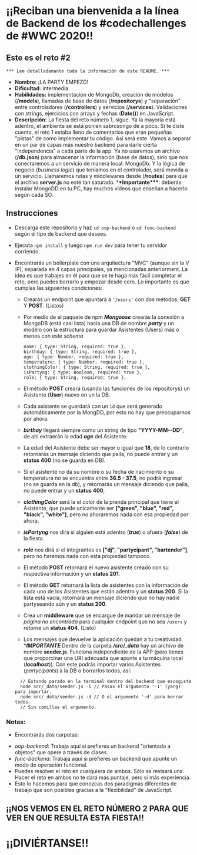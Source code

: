 # ¡¡Reciban una bienvenida a la línea de Backend de los #codechallenges de #WWC 2020!!

## Este es el reto #2

    *** Lee detalladamante toda la información de este README. ***

- **Nombre:** ¡LA PARTY EMPEZÓ!
- **Dificultad:** intermedia
- **Habilidades:** implementación de MongoDb, creación de modelos (**/models**), llamadas de base de datos (**/repositorys**) y "separación" entre controladores (**/controllers**) y servicios (**/services**). Validaciones con strings, ejercicios con arrays y fechas (**Date()**) en JavaScript.
- **Descripción:**
  La fiesta del reto número 1, sigue. Ya la mayoría está adentro, el ambiente se está ponien sabrosongo de a poco.
  Si te diste cuenta, el reto 1 estaba lleno de comentarios que eran pequeñas "pistas" de como implementar tu código. Así será este.
  Vamos a separar en un par de capas más nuestro backend para darle cierta "independencia" a cada parte de la app.
  Ya no usaremos un archivo (**/db.json**) para almacenar la información (base de datos), sino que nos conectaremos a un servicio de manera local: MongoDb.
  Y la lógica de negocio (_business logic_) que teníamos en el controlador, será movida a un servicio.
  Llamaremos rutas y middlewares desde (**/routes**) para que el archivo **server.js** no esté tan saturado. \***\*Importante\*\*\***: deberás instalar MongoDD en tu PC, hay muchos videos que enseñan a hacerlo según cada SO.

## Instrucciones

- Descarga este repositorio y haz `cd oop-backend` o `cd func-backend` según el tipo de backend que desees.
- Ejecuta `npm install` y luego `npm run dev` para tener tu servidor corriendo.
- Encontrarás un boilerplate con una arquitectura "MVC" (aunque sin la V :P), separada en 4 capas principales, ya mencionadas anteriorment. La idea es que trabajes en él para que se te haga más fácil completar el reto, pero puedes borrarlo y empezar desde cero. Lo importante es que cumplas las siguientes condiciones:

  - Crearás un endpoint que apuntará a `'/users'` con dos métodos: **GET** Y **POST**. (Listos)
  - Por medio de el paquete de npm **_Mongoose_** crearás la conexión a MongoDB (está casi lista) hacia una DB de nombre **_party_** y un modelo con la estructura para guardar Asistentes (Users) más o menos con este _schema_
    ```
    name: { type: String, required: true },
    birthday: { type: String, required: true },
    age: { type: Number, required: true },
    temperature: { type: Number, required: true },
    clothingColor: { type: String, required: true },
    isPartyng: { type: Boolean, required: true },
    role: { type: String, required: true },
    ```
  - El método **POST** creará (usando las funciones de los repositorys) un Asistente (**User**) nuevo en un la DB.
  - Cada asistente se guardará con un `id` que será generado automáticamente por la MongDD, por esto no hay que preocuparnos por ahora.
  - **_birthay_** llegará siempre como un string de tipo **"YYYY-MM--DD"**, de ahí extraerán la edad **_age_** del Asistente.
  - La edad del Asistente debe ser mayor o igual que **18**, de lo contrario retornarás un mensaje diciendo que paila, no puede entrar y un **status 400** (no se guarda en DB).
  - Si el asistente no da su nombre o su fecha de nacimiento o su temperatura no se encuentra entre **36.5 - 37.5**, no podrá ingresar (no se guarda en la db), y retornarás un mensaje diciendo que paila, no puede entrar y un **status 400**,
  - **_clothingColor_** será la el color de la prenda principal que tiene el Asistente, que puede unícamente ser **["green", "blue", "red", "black", "white"]**, pero no ahoraremos nada con esa propiedad por ahora.
  - **_isPartyng_** nos dirá si alguien está adentro (**_true_**) o afuera (**_false_**) de la fiesta.
  - **_role_** nos dirá si el integrantes es **["dj", "partycipant", "bartender"]**, pero no haremos nada con esta propiedad tampoco.
  - El método **POST** retornará el nuevo asistente creado con su respectiva información y un **status 201**.

  - El método **GET** retornará la lista de asistentes con la información de cada uno de los Asistentes que están adentro y un **status 200**. Si la lista está vacía, retornará un mensaje diciendo que no hay nadie partyseando aún y un **status 200**.
  - Crea un **middleware** que se encargue de mandar un mensaje de _página no encontrada_ para cualquier endpoint que no sea `/users` y retorne un **status 404**. (Listo)
  - Los mensajes que devuelve la aplicación quedan a tu creatividad. \***_IMPORTANTE_**
    Dentro de la carpeta **_/src/\_data_** hay un archivo de nombre **seeder.js**. Funciona independiente de la APP (pero tienes que proporcinar una URI adecuada que apunte a tu máquina local (**_localhost_**)). Con este podrás importar varios Asistentes (_partycipants_) a la DB o borrarlos todos, así:

  ```
    // Estando parado en la terminal dentro del backend que escogiste
    node src/_data/seeder.js -i // Pasas el argumento '-1' (yarg) para importar.
    node src/_data/seeder.js -d // O el argumento '-d' para borrar todos.
    // Sin comillas el argumento.
  ```

### Notas:

- Encontrarás dos carpetas:

* _oop-backend_: Trabaja aquí si prefieres un backend "orientado a objetos" que opere a través de clases.
* _func-backend_: Trabaja aquí si prefieres un backend que apunte un modo de operación funcional.
* Puedes resolver el reto en cualquiera de ambos. Sólo se revisará una. Hacer el reto en ambos no te dará más puntaje, pero sí más experiencia.
* Esto lo hacemos para que conozcas dos paradigmas diferentes de trabajo que son posibles gracias a la "flexibilidad" de JavaScript.

## ¡¡NOS VEMOS EN EL RETO NÚMERO 2 PARA QUE VER EN QUE RESULTA ESTA FIESTA!!

# ¡¡DIVIÉRTANSE!!
